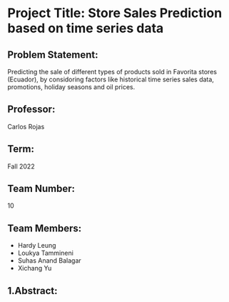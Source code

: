 # Project Title: Store Sales Prediction based on time series data
## Problem Statement:
Predicting the sale of different types of products sold in Favorita stores (Ecuador), by considoring factors like historical time series sales data, promotions, holiday seasons and oil prices.

## Professor: 
Carlos Rojas

## Term: 
Fall 2022

## Team Number: 
10

## Team Members:
- Hardy Leung 
- Loukya Tammineni
- Suhas Anand Balagar
- Xichang Yu

## 1.Abstract:
